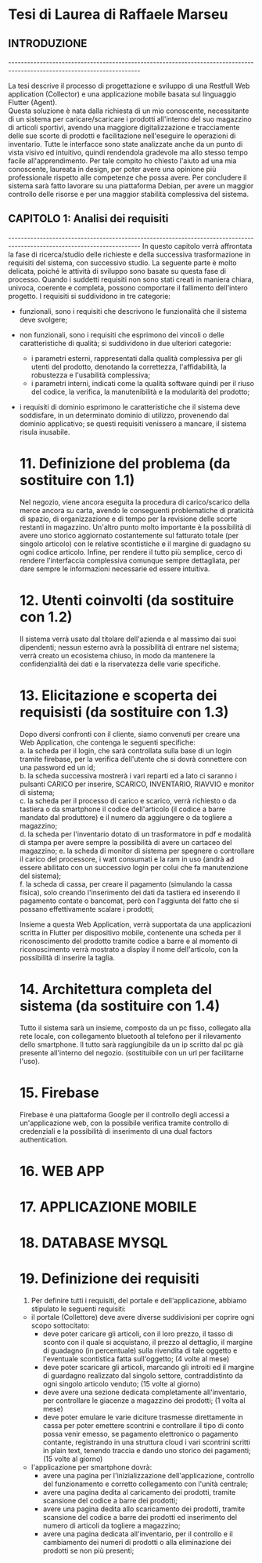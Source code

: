 <h1> Tesi di Laurea di Raffaele Marseu</h1>

<h2> INTRODUZIONE </h2>
------------------------------------------------------------------------------------------------------------------------

La tesi descrive il processo di progettazione e sviluppo di una Restfull Web application (Collector) e una applicazione mobile basata sul linguaggio Flutter (Agent).  
Questa soluzione è nata dalla richiesta di un mio conoscente, necessitante di un sistema per caricare/scaricare i prodotti all'interno del suo magazzino di articoli sportivi, avendo una maggiore digitalizzazione e tracciamente delle sue scorte di prodotti e facilitazione nell'eseguire le operazioni di inventario. Tutte le interfacce sono state analizzate anche da un punto di vista visivo ed intuitivo, quindi rendendola gradevole ma allo stesso tempo facile all'apprendimento. Per tale compito ho chiesto l'aiuto ad una mia conoscente, laureata in design, per poter avere una opinione più professionale rispetto alle competenze che possa avere. Per concludere il sistema sarà fatto lavorare su una piattaforma Debian, per avere un maggior controllo delle risorse e per una maggior stabilità complessiva del sistema.

<h2> CAPITOLO 1: Analisi dei requisiti </h2>
------------------------------------------------------------------------------------------------------------------------
In questo capitolo verrà affrontata la fase di ricerca/studio delle richieste e della successiva trasformazione in requisiti del sistema, con successivo studio.  
La seguente parte è molto delicata, poiché le attività di sviluppo sono basate su questa fase di processo.
Quando i suddetti requisiti non sono stati creati in maniera chiara, univoca, coerente e completa, possono comportare il fallimento dell'intero progetto.
I requisiti si suddividono in tre categorie:  

- funzionali, sono i requisiti che descrivono le funzionalità che il sistema deve svolgere;
- non funzionali, sono i requisiti che esprimono dei vincoli o delle caratteristiche di qualità; si suddividono in due ulteriori categorie:
    - i parametri esterni, rappresentati dalla qualità complessiva per gli utenti del prodotto, denotando la correttezza, l'affidabilità, la robustezza e l'usabilità complessiva;
    - i parametri interni, indicati come la qualità software quindi per il riuso del codice, la verifica, la manutenibilità e la modularità del prodotto;
- i requisiti di dominio esprimono le caratteristiche che il sistema deve soddisfare, in un determinato dominio di utilizzo, provenendo dal dominio applicativo; se questi requisiti venissero a mancare, il sistema risula inusabile.

    # 11. Definizione del problema (da sostituire con 1.1)  

    Nel negozio, viene ancora eseguita la procedura di carico/scarico della merce ancora su carta, avendo le conseguenti problematiche di praticità di spazio, di organizzazione e di tempo per la revisione delle scorte restanti in magazzino. Un'altro punto molto importante è la possibilità di avere uno storico aggiornato costantemente sul fatturato totale (per singolo articolo) con le relative scontistiche e il margine di guadagno su ogni codice articolo. Infine, per rendere il tutto più semplice, cerco di rendere l'interfaccia complessiva comunque sempre dettagliata, per dare sempre le informazioni necessarie ed essere intuitiva.

    # 12. Utenti coinvolti (da sostituire con 1.2)  

    Il sistema verrà usato dal titolare dell'azienda e al massimo dai suoi dipendenti; nessun esterno avrà la possibilità di entrare nel sistema; verrà creato un ecosistema chiuso, in modo da mantenere la confidenzialità dei dati e la riservatezza delle varie specifiche.

    # 13. Elicitazione e scoperta dei requisisti (da sostituire con 1.3)  

    Dopo diversi confronti con il cliente, siamo convenuti per creare una Web Application, che contenga le seguenti specifiche:  
    a. la scheda per il login, che sarà controllata sulla base di un login tramite firebase, per la verifica dell'utente che si dovrà connettere con una password ed un id;  
    b. la scheda successiva mostrerà i vari reparti ed a lato ci saranno i pulsanti CARICO per inserire, SCARICO, INVENTARIO, RIAVVIO e monitor di sistema;   
    c. la scheda per il processo di carico e scarico, verrà richiesto o da tastiera o da smartphone il codice dell'articolo (il codice a barre mandato dal produttore) e il numero da aggiungere o da togliere a magazzino;  
    d. la scheda per l'inventario dotato di un trasformatore in pdf e modalità di stampa per avere sempre la possibilità di avere un cartaceo del magazzino;
    e. la scheda di monitor di sistema per spegnere o controllare il carico del processore, i watt consumati e la ram in uso (andrà ad essere abilitato con un successivo login per colui che fa manutenzione del sistema);  
    f. la scheda di cassa, per creare il pagamento (simulando la cassa fisica), solo creando l'inserimento dei dati da tastiera ed inserendo il pagamento contate o bancomat, però con l'aggiunta del fatto che si possano effettivamente scalare i prodotti;  
    
    Insieme a questa Web Application, verrà supportata da una applicazioni scritta in Flutter per dispositivo mobile, contenente una scheda per il riconoscimento del prodotto tramite codice a barre e al momento di riconoscimento verrà mostrato a display il nome dell'articolo, con la possibilità di inserire la taglia.

    # 14. Architettura completa del sistema  (da sostituire con 1.4)

    Tutto il sistema sarà un insieme, composto da un pc fisso, collegato alla rete locale, con collegamento bluetooth al telefono per il rilevamento dello smartphone. Il tutto sarà raggiungibile da un ip scritto dal pc già presente all'interno del negozio. (sostituibile con un url per facilitarne l'uso).

    # 15. Firebase

    Firebase è una piattaforma Google per il controllo degli accessi a un'applicazione web, con la possibile verifica tramite controllo di credenziali e la possibilità di inserimento di una dual factors authentication. 

    # 16. WEB APP

    # 17. APPLICAZIONE MOBILE

    # 18. DATABASE MYSQL

    # 19. Definizione dei requisiti

    1. Per definire tutti i requisiti, del portale e dell'applicazione, abbiamo stipulato le seguenti requisiti:  
    - il portale (Collettore) deve avere diverse suddivisioni per coprire ogni scopo sottocitato:
        - deve poter caricare gli articoli, con il loro prezzo, il tasso di sconto con il quale si acquistano, il prezzo al dettaglio, il margine di guadagno (in percentuale) sulla rivendita di tale oggetto e l'eventuale scontistica fatta sull'oggetto; (4 volte al mese)
        - deve poter scaricare gli articoli, marcando gli introiti ed il margine di guardagno realizzato dal singolo settore, contraddistinto da ogni singolo articolo venduto; (15 volte al giorno)
        - deve avere una sezione dedicata completamente all'inventario, per controllare le giacenze a magazzino dei prodotti; (1 volta al mese)
        - deve poter emulare le varie diciture trasmesse direttamente in cassa per poter emettere scontrini e controllare il tipo di conto possa venir emesso, se pagamento elettronico o pagamento contante, registrando in una struttura cloud i vari scontrini scritti in plain text, tenendo traccia e dando uno storico dei pagamenti; (15 volte al giorno)
    - l'applicazione per smartphone dovrà:
        - avere una pagina per l'inizializzazione dell'applicazione, controllo del funzionamento e corretto collegamento con l'unità centrale;
        - avere una pagina dedita al caricamento dei prodotti, tramite scansione del codice a barre dei prodotti;
        - avere una pagina dedita allo scaricamento dei prodotti, tramite scansione del codice a barre dei prodotti ed inserimento del numero di articoli da togliere a magazzino;
        - avere una pagina dedicata all'inventario, per il controllo e il cambiamento dei numeri di prodotti o alla eliminazione dei prodotti se non più presenti;
        